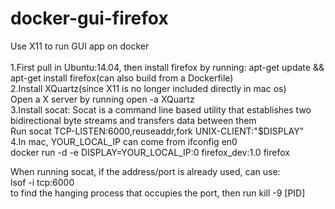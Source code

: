 # docker-gui-firefox
Use X11 to run GUI app on docker <br/><br/>
1.First pull in Ubuntu:14.04, then install firefox by running: apt-get update && apt-get install firefox(can also build from a Dockerfile) <br/>
2.Install XQuartz(since X11 is no longer included directly in mac os)<br/>
Open a X server by running open -a XQuartz <br/>
3.Install socat: Socat is a command line based utility that establishes two bidirectional byte streams and transfers data between them<br/>
Run socat TCP-LISTEN:6000,reuseaddr,fork UNIX-CLIENT:\"$DISPLAY\" <br>
4.In mac, YOUR_LOCAL_IP can come from ifconfig en0<br/>
docker run -d -e DISPLAY=YOUR_LOCAL_IP:0 firefox_dev:1.0 firefox<br/>

When running socat, if the address/port is already used, can use: <br/>
lsof -i tcp:6000<br/>
to find the hanging process that occupies the port, then run kill -9 [PID]
